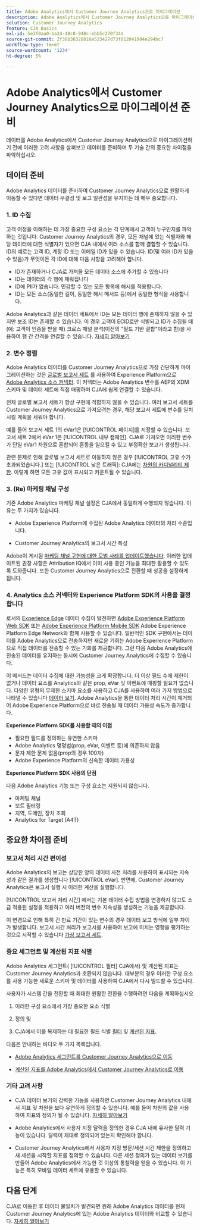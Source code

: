 ```yaml
---
title: Adobe Analytics에서 Customer Journey Analytics으로 마이그레이션
description: Adobe Analytics에서 Customer Journey Analytics으로 마이그레이션하는 단계
solution: Customer Journey Analytics
feature: CJA Basics
exl-id: 5e3f0aa0-ba24-48c8-948c-ebb5c270f34d
source-git-commit: 2f38b38328816a523427d73f812041904e294bc7
workflow-type: tm+mt
source-wordcount: '1234'
ht-degree: 5%

---
```


# Adobe Analytics에서 Customer Journey Analytics으로 마이그레이션 준비

데이터를 Adobe Analytics에서 Customer Journey Analytics으로 마이그레이션하기 전에 이러한 고려 사항을 살펴보고 데이터를 준비하며 두 기술 간의 중요한 차이점을 파악하십시오.

## 데이터 준비

Adobe Analytics 데이터를 준비하여 Customer Journey Analytics으로 원활하게 이동할 수 있다면 데이터 무결성 및 보고 일관성을 유지하는 데 매우 중요합니다.

### 1. ID 수집

고객 여정을 이해하는 데 가장 중요한 구성 요소는 각 단계에서 고객이 누구인지를 파악하는 것입니다. Customer Journey Analytics의 경우, 모든 채널에 있는 식별자와 해당 데이터에 대한 식별자가 있으면 CJA 내에서 여러 소스를 함께 결합할 수 있습니다.
ID의 예로는 고객 ID, 계정 ID 또는 이메일 ID가 있을 수 있습니다. ID(및 여러 ID가 있을 수 있음)가 무엇이든 각 ID에 대해 다음 사항을 고려해야 합니다.

* ID가 존재하거나 CJA로 가져올 모든 데이터 소스에 추가할 수 있습니다
* ID는 데이터의 각 행에 채워집니다
* ID에 PII가 없습니다. 민감할 수 있는 모든 항목에 해시를 적용합니다.
* ID는 모든 소스(동일한 길이, 동일한 해시 메서드 등)에서 동일한 형식을 사용합니다.

Adobe Analytics과 같은 데이터 세트에서 ID는 모든 데이터 행에 존재하지 않을 수 있지만 보조 ID는 존재할 수 있습니다. 이 경우 고객이 ECID로만 식별되고 ID가 수집될 때(예: 고객이 인증을 받을 때) 크로스 채널 분석(이전의 &quot;필드 기반 결합&quot;이라고 함)을 사용하여 행 간 간격을 연결할 수 있습니다. [자세히 알아보기](https://experienceleague.adobe.com/docs/analytics-platform/using/cja-connections/cca/overview.html?lang=ko-KR)

### 2. 변수 정렬

Adobe Analytics 데이터를 Customer Journey Analytics으로 가장 간단하게 마이그레이션하는 것은 [글로벌 보고서 세트](https://experienceleague.adobe.com/docs/analytics/implementation/prepare/global-rs.html?lang=en) 를 사용하여 Experience Platform으로 [Adobe Analytics 소스 커넥터](https://experienceleague.adobe.com/docs/experience-platform/sources/ui-tutorials/create/adobe-applications/analytics.html?lang=ko-KR). 이 커넥터는 Adobe Analytics 변수를 AEP의 XDM 스키마 및 데이터 세트에 직접 매핑하며 CJA에 쉽게 연결할 수 있습니다.

전체 글로벌 보고서 세트가 항상 구현에 적합하지 않을 수 있습니다. 여러 보고서 세트를 Customer Journey Analytics으로 가져오려는 경우, 해당 보고서 세트에 변수를 일치시킬 계획을 세워야 합니다.

예를 들어 보고서 세트 1의 eVar1은 [!UICONTROL 페이지]를 지정할 수 있습니다. 보고서 세트 2에서 eVar 1은 [!UICONTROL 내부 캠페인]. CJA로 가져오면 이러한 변수가 단일 eVar1 차원으로 혼합되어 혼동을 일으킬 수 있고 부정확한 보고가 생성됩니다.

관련 문제로 인해 글로벌 보고서 세트로 이동하지 않은 경우 [!UICONTROL 고유 수가 초과되었습니다.] 또는 [!UICONTROL 낮은 트래픽]: CJA에는 [차원의 카디널리티 제한](/help/components/dimensions/high-cardinality.md). 이렇게 하면 모든 고유 값이 표시되고 카운트될 수 있습니다.

### 3. (Re) 마케팅 채널 구성

기존 Adobe Analytics 마케팅 채널 설정은 CJA에서 동일하게 수행되지 않습니다. 이유는 두 가지가 있습니다.

* Adobe Experience Platform에 수집된 Adobe Analytics 데이터의 처리 수준입니다.

* Customer Journey Analytics의 보고서 시간 특성

Adobe이 게시됨 [마케팅 채널 구현에 대한 모범 사례를 업데이트했습니다](https://experienceleague.adobe.com/docs/analytics/components/marketing-channels/mchannel-best-practices.html?lang=en). 이러한 업데이트된 권장 사항은 Attribution IQ에서 이미 사용 중인 기능을 최대한 활용할 수 있도록 도와줍니다. 또한 Customer Journey Analytics으로 전환할 때 성공을 설정하게 됩니다.

### 4. Analytics 소스 커넥터와 Experience Platform SDK의 사용을 결정합니다

로서의 [Experience Edge](https://experienceleague.adobe.com/docs/experience-platform/edge/home.html?lang=en) 데이터 수집이 발전하면 [Adobe Experience Platform Web SDK](https://experienceleague.adobe.com/docs/web-sdk.html?lang=en) 또는 [Adobe Experience Platform Mobile SDK](https://experienceleague.adobe.com/docs/mobile.html?lang=en) Adobe Experience Platform Edge Network와 함께 사용할 수 있습니다. 일반적인 SDK 구현에서는 데이터를 Adobe Analytics으로 전송하지만 새로운 기회는 Adobe Experience Platform으로 직접 데이터를 전송할 수 있는 기회를 제공합니다. 그런 다음 Adobe Analytics에 전송된 데이터를 유지하는 동시에 Customer Journey Analytics에 수집할 수 있습니다.

이 메서드는 데이터 수집에 대한 가능성을 크게 확장합니다. 더 이상 필드 수에 제한이 없거나 데이터 요소를 Analytics와 같은 prop, eVar 및 이벤트에 매핑할 필요가 없습니다. 다양한 유형의 무제한 스키마 요소를 사용하고 CJA를 사용하여 여러 가지 방법으로 나타낼 수 있습니다 [데이터 보기](/help/data-views/data-views.md). Adobe Analytics을 통한 데이터 처리 시간이 제거되어 Adobe Experience Platform으로 바로 전송될 때 데이터 가용성 속도가 증가합니다.

**Experience Platform SDK를 사용할 때의 이점**

* 필요한 필드를 정의하는 유연한 스키마
* Adobe Analytics 명명법(prop, eVar, 이벤트 등)에 의존하지 않음
* 문자 제한 문제 없음(prop의 경우 100자)
* Adobe Experience Platform의 신속한 데이터 가용성

**Experience Platform SDK 사용의 단점**

다음 Adobe Analytics 기능 또는 구성 요소는 지원되지 않습니다.

* 마케팅 채널
* 보트 필터링
* 지역, 도메인, 장치 조회
* Analytics for Target (A4T)

## 중요한 차이점 준비

### 보고서 처리 시간 편이성

Adobe Analytics의 보고는 상당한 양의 데이터 사전 처리를 사용하여 표시되는 지속성과 같은 결과를 생성합니다 [!UICONTROL eVar]. 반면에, Customer Journey Analytics은 보고서 실행 시 이러한 계산을 실행합니다.

[!UICONTROL 보고서 처리 시간] 에서는 기본 데이터 수집 방법을 변경하지 않고도 소급 적용된 설정을 적용하고 여러 버전의 변수 지속성을 생성하는 기능을 제공합니다.

이 변경으로 인해 특히 긴 만료 기간이 있는 변수의 경우 데이터 보고 방식에 일부 차이가 발생합니다. 보고서 시간 처리가 보고서를 사용하여 보고에 미치는 영향을 평가하는 것으로 시작할 수 있습니다 [가상 보고서 세트](https://experienceleague.adobe.com/docs/analytics/components/virtual-report-suites/vrs-report-time-processing.html).

### 중요 세그먼트 및 계산된 지표 식별

Adobe Analytics 세그먼트( [!UICONTROL 필터] CJA에서) 및 계산된 지표는 Customer Journey Analytics과 호환되지 않습니다. 대부분의 경우 이러한 구성 요소를 사용 가능한 새로운 스키마 및 데이터를 사용하여 CJA에서 다시 빌드할 수 있습니다.

사용자가 시스템 간을 전환할 때 최대한 원활한 전환을 수행하려면 다음을 계획하십시오

1. 이러한 구성 요소에서 가장 중요한 요소 식별

1. 정의 및

1. CJA에서 이를 복제하는 데 필요한 필드 식별 [필터](/help/components/filters/filters-overview.md) 및 [계산된 지표](/help/components/calc-metrics/calc-metr-overview.md).

다음은 안내하는 비디오 두 가지 목록입니다.

* [Adobe Analytics 세그먼트를 Customer Journey Analytics으로 이동](https://experienceleague.adobe.com/docs/customer-journey-analytics-learn/tutorials/moving-adobe-analytics-segments-to-customer-journey-analytics.html?lang=en)

* [계산된 지표를 Adobe Analytics에서 Customer Journey Analytics로 이동](https://experienceleague.adobe.com/docs/customer-journey-analytics-learn/tutorials/moving-your-calculated-metrics-from-adobe-analytics-to-customer-journey-analytics.html?lang=en)

### 기타 고려 사항

* CJA 데이터 보기의 강력한 기능을 사용하면 Customer Journey Analytics 내에서 지표 및 차원을 보다 유연하게 정의할 수 있습니다. 예를 들어 차원의 값을 사용하여 지표의 정의가 될 수 있습니다. [자세히 알아보기](/help/data-views/data-views-usecases.md)

* Adobe Analytics에서 사용자 지정 달력을 정의한 경우 CJA 내에 유사한 달력 기능이 있습니다. 달력이 제대로 정의되어 있는지 확인해야 합니다.

* Customer Journey Analytics에서 사용자 지정 방문/세션 시간 제한을 정의하고 새 세션을 시작할 지표를 정의할 수 있습니다. 다른 세션 정의가 있는 데이터 보기를 만들어 Adobe Analytics에서 가능한 것 이상의 통찰력을 얻을 수 있습니다. 이 기능은 특히 모바일 데이터 세트에 유용할 수 있습니다.

## 다음 단계

CJA로 이동한 후 데이터 불일치가 발견되면 원래 Adobe Analytics 데이터를 현재 Customer Journey Analytics에 있는 Adobe Analytics 데이터와 비교할 수 있습니다. [자세히 알아보기](/help/troubleshooting/compare.md)
